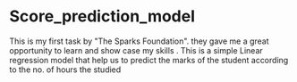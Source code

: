 # Score_prediction_model
This is my first task by "The Sparks Foundation". they gave me a great opportunity to learn and show case my skills . This is a simple Linear regression model that help us to predict the marks of the student according to the no. of hours the studied
